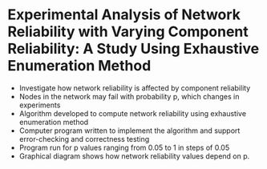 # Experimental Analysis of Network Reliability with Varying Component Reliability: A Study Using Exhaustive Enumeration Method


- Investigate how network reliability is affected by component reliability
- Nodes in the network may fail with probability p, which changes in experiments
- Algorithm developed to compute network reliability using exhaustive enumeration method
- Computer program written to implement the algorithm and support error-checking and correctness testing
- Program run for p values ranging from 0.05 to 1 in steps of 0.05
- Graphical diagram shows how network reliability values depend on p.

